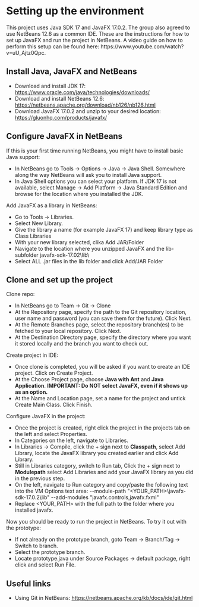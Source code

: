 <h1>Setting up the environment</h1>
This project uses Java SDK 17 and JavaFX 17.0.2. The group also agreed to use NetBeans 12.6 as a common IDE. These are the instructions for how to set up JavaFX and run the project in NetBeans. A video guide on how to perform this setup can be found here: https://www.youtube.com/watch?v=uU_Ajtz0Qpc.

<h2>Install Java, JavaFX and NetBeans</h2>

- Download and install JDK 17: https://www.oracle.com/java/technologies/downloads/
- Download and install NetBeans 12.6: https://netbeans.apache.org/download/nb126/nb126.html
- Download JavaFX 17.0.2 and unzip to your desired location: https://gluonhq.com/products/javafx/

<h2>Configure JavaFX in NetBeans</h2>

If this is your first time running NetBeans, you might have to install basic Java support:

- In NetBeans go to Tools -> Options -> Java -> Java Shell. Somewhere along the way NetBeans will ask you to install Java support.
- In Java Shell options you can select your platform. If JDK 17 is not available, select Manage -> Add Platform -> Java Standard Edition and browse for the location where you installed the JDK.

Add JavaFX as a library in NetBeans:

- Go to Tools -> Libraries.
- Select New Library.
- Give the library a name (for example JavaFX 17) and keep library type as Class Libraries
- With your new library selected, clika Add JAR/Folder
- Navigate to the location where you unzipped JavaFX and the lib-subfolder <path>javafx-sdk-17.02\lib\
- Select ALL .jar files in the lib folder and click Add/JAR Folder

<h2>Clone and set up the project</h2>

Clone repo:

- In NetBeans go to Team -> Git -> Clone
- At the Repository page, specify the path to the Git repository location, user name and password (you can save them for the future). Click Next.
- At the Remote Branches page, select the repository branch(es) to be fetched to your local repository. Click Next.
- At the Destination Directory page, specify the directory where you want it stored locally and the branch you want to check out.

Create project in IDE:

- Once clone is completed, you will be asked if you want to create an IDE project. Click on Create Project.
- At the Choose Project page, choose **Java with Ant** and **Java Application**. **IMPORTANT: Do NOT select JavaFX, even if it shows up as an option.**
- At the Name and Location page, set a name for the project and untick Create Main Class. Click Finish.

Configure JavaFX in the project:

- Once the project is created, right click the project in the projects tab on the left and select Properties.
- In Categories on the left, navigate to Libraries.
- In Libraries -> Compile, click the + sign next to **Classpath**, select Add Library, locate the JavaFX library you created earlier and click Add Library.
- Still in Libraries category, switch to Run tab, Click the + sign next to **Modulepath** select Add Libraries and add your JavaFX library as you did in the previous step.
- On the left, navigate to Run category and copy/paste the following text into the VM Options text area: --module-path "<YOUR_PATH>\javafx-sdk-17.0.2\lib" --add-modules "javafx.controls,javafx.fxml"  
- Replace <YOUR_PATH> with the full path to the folder where you installed javafx.

Now you should be ready to run the project in NetBeans. To try it out with the prototype:

- If not already on the prototype branch, goto Team -> Branch/Tag -> Switch to branch.
- Select the prototype branch.
- Locate prototype.java under Source Packages -> default package, right click and select Run File.

<h2>Useful links</h2>

- Using Git in NetBeans: https://netbeans.apache.org/kb/docs/ide/git.html
